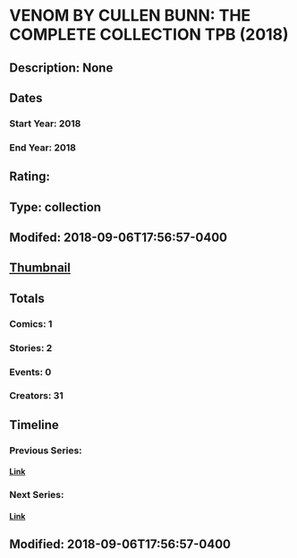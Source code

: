 # VENOM BY CULLEN BUNN: THE COMPLETE COLLECTION TPB (2018)
## Description: None
## Dates
### Start Year: 2018
### End Year: 2018
## Rating: 
## Type: collection
## Modifed: 2018-09-06T17:56:57-0400
## [Thumbnail](http://i.annihil.us/u/prod/marvel/i/mg/b/40/image_not_available.jpg)
## Totals
### Comics: 1
### Stories: 2
### Events: 0
### Creators: 31
## Timeline
### Previous Series: 
#### [Link]()
### Next Series: 
#### [Link]()
## Modified: 2018-09-06T17:56:57-0400